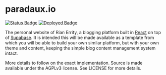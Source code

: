# paradaux.io

[![Status Badge](https://img.shields.io/badge/status-alpha-236b88)](https://paradaux.io)
[![Deployed Badge](https://img.shields.io/badge/deployed%20with-cloudflare%20pages-F6821F)](https://paradaux.io)

The personal website of Rían Errity, a blogging platform built in [React](https://reactjs.org) on top of [Supabase](https://supabase.com). It is intended this will be made available as a template from which you will be able to build your own similar platform, but with your own theme and content, keeping the simple blog content management system intact. 

More details to follow on the exact implementation. 
Source is made available under the AGPLv3 license. See LICENSE for more details.